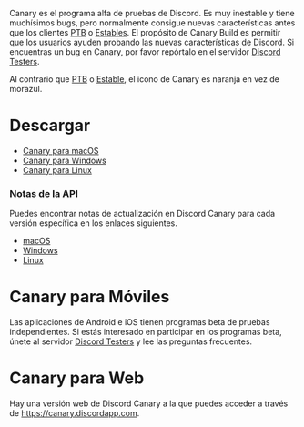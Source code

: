 <!-- TITLE:[ES] Discord Canary -->

Canary es el programa alfa de pruebas de Discord. Es muy inestable y tiene muchísimos bugs, pero normalmente consigue nuevas características antes que los clientes [PTB](/ptb) o [Estables](/stable). El propósito de Canary Build es permitir que los usuarios ayuden probando las nuevas características de Discord. Si encuentras un bug en Canary, por favor repórtalo en el servidor [Discord Testers](http://discord.gg/discord-testers).

Al contrario que [PTB](/ptb) o [Estable](/stable), el icono de Canary es naranja en vez de morazul.

# Descargar
* [Canary para macOS](https://discordapp.com/api/download/canary?platform=osx)
* [Canary para Windows](https://discordapp.com/api/download/canary?platform=win)
* [Canary para Linux](https://discordapp.com/api/download/canary?platform=linux)
### Notas de la API
Puedes encontrar notas de actualización en Discord Canary para cada versión específica en los enlaces siguientes.
* [macOS](https://discordapp.com/api/canary/updates?platform=osx)
* [Windows](https://discordapp.com/api/canary/updates?platform=win)
* [Linux](https://discordapp.com/api/canary/updates?platform=linux)
# Canary para Móviles
Las aplicaciones de Android e iOS tienen programas beta de pruebas independientes. Si estás interesado en participar en los programas beta, únete al servidor [Discord Testers](http://discord.gg/discord-testers) y lee las preguntas frecuentes.

# Canary para Web
Hay una versión web de Discord Canary a la que puedes acceder a través de https://canary.discordapp.com.